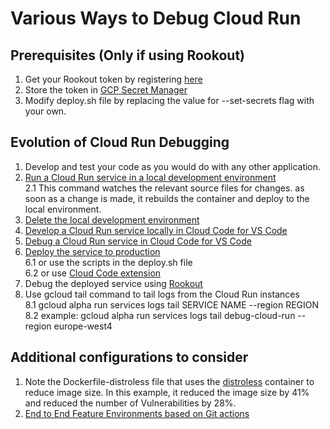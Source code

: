 # Various Ways to Debug Cloud Run

## Prerequisites (Only if using Rookout)
1. Get your Rookout token by registering [here](https://app.rookout.com/)
2. Store the token in [GCP Secret Manager](https://cloud.google.com/run/docs/configuring/secrets)
3. Modify deploy.sh file by replacing the value for --set-secrets flag with your own.

## Evolution of Cloud Run Debugging
1. Develop and test your code as you would do with any other application.
2. [Run a Cloud Run service in a local development environment](https://cloud.google.com/sdk/gcloud/reference/beta/code/dev)</br>
2.1 This command watches the relevant source files for changes. as soon as a change is made, it rebuilds the container and deploy to the local environment.
3. [Delete the local development environment](https://cloud.google.com/sdk/gcloud/reference/beta/code/clean-up)
4. [Develop a Cloud Run service locally in Cloud Code for VS Code](https://cloud.google.com/code/docs/vscode/develop-service)
5. [Debug a Cloud Run service in Cloud Code for VS Code](https://cloud.google.com/code/docs/vscode/debugging-a-cloud-run-service)
6. [Deploy the service to production](https://cloud.google.com/sdk/gcloud/reference/run/deploy)</br>
6.1 or use the scripts in the deploy.sh file </br>
6.2 or use [Cloud Code extension](https://cloud.google.com/code/docs/vscode/deploy-service#deploying_a_cloud_run_service)
7. Debug the deployed service using [Rookout](https://www.rookout.com/)
8. Use gcloud tail command to tail logs from the Cloud Run instances</br>
8.1 gcloud alpha run services logs tail SERVICE NAME --region REGION</br>
8.2 example: gcloud alpha run services logs tail debug-cloud-run --region europe-west4

## Additional configurations to consider
1. Note the Dockerfile-distroless file that uses the [distroless](https://github.com/GoogleContainerTools/distroless) container to reduce image size. In this example, it reduced the image size by 41% and reduced the number of Vulnerabilities by 28%.
2. [End to End Feature Environments based on Git actions](https://github.com/UriKatsirPrivate/Feature-Environment)
